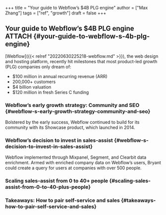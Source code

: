 +++
title = "Your guide to Webflow’s $4B PLG engine"
author = ["Max Zhang"]
tags = ["ref", "growth"]
draft = false
+++

## Your guide to Webflow’s $4B PLG engine <span class="tag"><span class="ATTACH">ATTACH</span></span> {#your-guide-to-webflow-s-4b-plg-engine}

[Webflow]({{< relref "20220630225218-webflow.md" >}}), the web design and hosting platform, recently hit milestones that most product-led growth (PLG) companies only dream of:

-   $100 million in annual recurring revenue (ARR)
-   200,000+ customers
-   $4 billion valuation
-   $120 million in fresh Series C funding


### Webflow’s early growth strategy: Community and SEO {#webflow-s-early-growth-strategy-community-and-seo}

Bolstered by the early success, Webflow continued to build for its community with its Showcase product, which launched in 2014.


### Webflow’s decision to invest in sales-assist {#webflow-s-decision-to-invest-in-sales-assist}

Webflow implemented through Mixpanel, Segment, and Clearbit data enrichment. Armed with enriched company data on Webflow’s users, Bryant could create a query for users at companies with over 500 people.


### Scaling sales-assist from 0 to 40+ people {#scaling-sales-assist-from-0-to-40-plus-people}


### Takeaways: How to pair self-service and sales {#takeaways-how-to-pair-self-service-and-sales}
